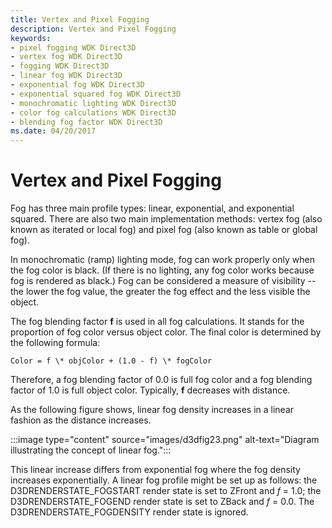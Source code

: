```yaml
---
title: Vertex and Pixel Fogging
description: Vertex and Pixel Fogging
keywords:
- pixel fogging WDK Direct3D
- vertex fog WDK Direct3D
- fogging WDK Direct3D
- linear fog WDK Direct3D
- exponential fog WDK Direct3D
- exponential squared fog WDK Direct3D
- monochromatic lighting WDK Direct3D
- color fog calculations WDK Direct3D
- blending fog factor WDK Direct3D
ms.date: 04/20/2017
---
```


# Vertex and Pixel Fogging

Fog has three main profile types: linear, exponential, and exponential squared. There are also two main implementation methods: vertex fog (also known as iterated or local fog) and pixel fog (also known as table or global fog).

In monochromatic (ramp) lighting mode, fog can work properly only when the fog color is black. (If there is no lighting, any fog color works because fog is rendered as black.) Fog can be considered a measure of visibility -- the lower the fog value, the greater the fog effect and the less visible the object.

The fog blending factor **f** is used in all fog calculations. It stands for the proportion of fog color versus object color. The final color is determined by the following formula:

```Color = f \* objColor + (1.0 - f) \* fogColor```

Therefore, a fog blending factor of 0.0 is full fog color and a fog blending factor of 1.0 is full object color. Typically, **f** decreases with distance.

As the following figure shows, linear fog density increases in a linear fashion as the distance increases.

:::image type="content" source="images/d3dfig23.png" alt-text="Diagram illustrating the concept of linear fog.":::

This linear increase differs from exponential fog where the fog density increases exponentially. A linear fog profile might be set up as follows: the D3DRENDERSTATE_FOGSTART render state is set to ZFront and *f* = 1.0; the D3DRENDERSTATE_FOGEND render state is set to ZBack and *f* = 0.0. The D3DRENDERSTATE_FOGDENSITY render state is ignored.
